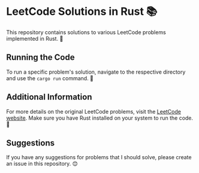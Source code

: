 # LeetCode Solutions in Rust 📚

This repository contains solutions to various LeetCode problems implemented in Rust. 🦀

## Running the Code

To run a specific problem's solution, navigate to the respective directory and use the `cargo run` command. 🚀

## Additional Information

For more details on the original LeetCode problems, visit the [LeetCode website](https://leetcode.com/). Make sure you have Rust installed on your system to run the code. 🔗

## Suggestions

If you have any suggestions for problems that I should solve, please create an issue in this repository. 😊
